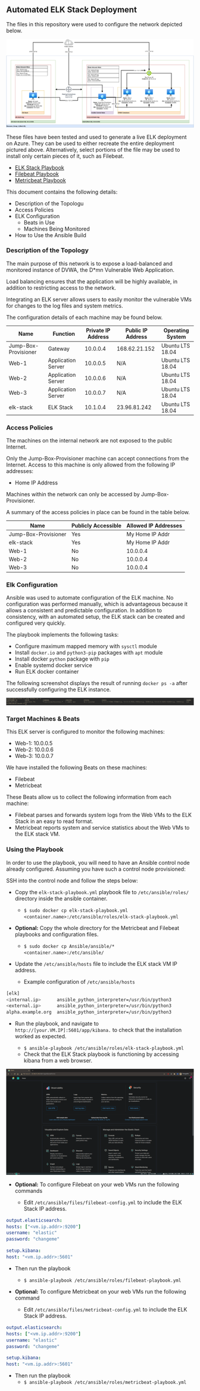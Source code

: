 ## Automated ELK Stack Deployment

The files in this repository were used to configure the network depicted below.

![Network Topology](Images/Network_Diagram.png)

These files have been tested and used to generate a live ELK deployment on Azure. They can be used to either recreate the entire deployment pictured above. Alternatively, select portions of the file may be used to install only certain pieces of it, such as Filebeat.

  - [ELK Stack Playbook](Ansible/ansible/roles/elk-stack-playbook.yml)
  - [Filebeat Playbook](Ansible/ansible/roles/filebeat-playbook.ym)
  - [Metricbeat Playbook](Ansible/ansible/roles/metricbeat-playbook.ym)

This document contains the following details:
- Description of the Topologu
- Access Policies
- ELK Configuration
  - Beats in Use
  - Machines Being Monitored
- How to Use the Ansible Build


### Description of the Topology

The main purpose of this network is to expose a load-balanced and monitored instance of DVWA, the D*mn Vulnerable Web Application.

Load balancing ensures that the application will be highly available, in addition to restricting access to the network.

Integrating an ELK server allows users to easily monitor the vulnerable VMs for changes to the log files and system metrics.

The configuration details of each machine may be found below.

| Name                 | Function           | Private IP Address | Public IP Address | Operating System |
|----------------------|--------------------|--------------------|-------------------|------------------|
| Jump-Box-Provisioner | Gateway            | 10.0.0.4           | 168.62.21.152     | Ubuntu LTS 18.04 |
| Web-1                | Application Server | 10.0.0.5           | N/A               | Ubuntu LTS 18.04 |
| Web-2                | Application Server | 10.0.0.6           | N/A               | Ubuntu LTS 18.04 |
| Web-3                | Application Server | 10.0.0.7           | N/A               | Ubuntu LTS 18.04 |
| elk-stack            | ELK Stack          | 10.1.0.4           | 23.96.81.242      | Ubuntu LTS 18.04 |

### Access Policies

The machines on the internal network are not exposed to the public Internet. 

Only the Jump-Box-Provisioner machine can accept connections from the Internet. Access to this machine is only allowed from the following IP addresses:
- Home IP Address

Machines within the network can only be accessed by Jump-Box-Provisioner.

A summary of the access policies in place can be found in the table below.

| Name                 | Publicly Accessible | Allowed IP Addresses |
|----------------------|---------------------|----------------------|
| Jump-Box-Provisioner | Yes                 | My Home IP Addr      |
| elk-stack            | Yes                 | My Home IP Addr      |
| Web-1                | No                  | 10.0.0.4             |
| Web-2                | No                  | 10.0.0.4             |
| Web-3                | No                  | 10.0.0.4             |

### Elk Configuration

Ansible was used to automate configuration of the ELK machine. No configuration was performed manually, which is advantageous 
because it allows a consistent and predictable configuration. In addition to consistency, with an automated setup, the ELK stack
can be created and configured very quickly.  

The playbook implements the following tasks:
- Configure maximum mapped memory with `sysctl` module
- Install `docker.io` and `python3-pip` packages with `apt` module
- Install docker `python` package with `pip`
- Enable systemd docker service
- Run ELK docker container


The following screenshot displays the result of running `docker ps -a` after successfully configuring the ELK instance.

![Screenshot](Images/docker_ps_output.png)

### Target Machines & Beats
This ELK server is configured to monitor the following machines:
- Web-1: 10.0.0.5
- Web-2: 10.0.0.6
- Web-3: 10.0.0.7

We have installed the following Beats on these machines:
- Filebeat
- Metricbeat

These Beats allow us to collect the following information from each machine:
- Filebeat parses and forwards system logs from the Web VMs to the ELK Stack in an easy to read format.
- Metricbeat reports system and service statistics about the Web VMs to the ELK stack VM.

### Using the Playbook
In order to use the playbook, you will need to have an Ansible control node already configured. Assuming you have such a control node provisioned: 

SSH into the control node and follow the steps below:

- Copy the `elk-stack-playbook.yml` playbook file to `/etc/ansible/roles/`
    directory inside the ansible container.
    - `$ sudo docker cp elk-stack-playbook.yml <container.name>:/etc/ansible/roles/elk-stack-playbook.yml`

- **Optional:** Copy the whole directory for the Metricbeat and Filebeat
        playbooks and configuration files.
    - `$ sudo docker cp Ansible/ansible/* <container.name>:/etc/ansible/`

- Update the `/etc/ansible/hosts` file to include the ELK stack VM IP address.

    - Example configuration of `/etc/ansible/hosts`
```bash
[elk]
<internal.ip>      ansible_python_interpreter=/usr/bin/python3
<external.ip>      ansible_python_interpreter=/usr/bin/python3
alpha.example.org  ansible_python_interpreter=/usr/bin/python3
```
- Run the playbook, and navigate to `http://[your.VM.IP]:5601/app/kibana.` to check that the installation worked as expected.

    - `$ ansible-playbook /etc/ansible/roles/elk-stack-playbook.yml`
    - Check that the ELK Stack playbook is functioning by accessing kibana from
        a web browser.

![ELK Webpage Screenshot](Images/elk-webpage-screenshot.png)

- **Optional:** To configure Filebeat on your web VMs run the following
    commands

  - Edit `/etc/ansible/files/filebeat-config.yml` to include the ELK Stack IP address.

```yml
output.elasticsearch:
hosts: ["<vm.ip.addr>:9200"]
username: "elastic"
password: "changeme"
```
```yml
setup.kibana:
host: "<vm.ip.addr>:5601"
```

  - Then run the playbook 
    - `$ ansible-playbook /etc/ansible/roles/filebeat-playbook.yml`


- **Optional:** To configure Metricbeat on your web VMs run the following command

  - Edit `/etc/ansible/files/metricbeat-config.yml` to include the ELK Stack IP address.

```yml
output.elasticsearch:
hosts: ["<vm.ip.addr>:9200"]
username: "elastic"
password: "changeme"
```
```yml
setup.kibana:
host: "<vm.ip.addr>:5601"
```
		
  - Then run the playbook 
    - `$ ansible-playbook /etc/ansible/roles/metricbeat-playbook.yml`
